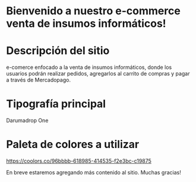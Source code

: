 # Bienvenido a nuestro e-commerce venta de insumos informáticos!

# Descripción del sitio
e-comerce enfocado a la venta de insumos informáticos, donde los usuarios podrán realizar pedidos, agregarlos al carrito de compras y pagar a través de Mercadopago.

# Tipografía principal
Darumadrop One

# Paleta de colores a utilizar
https://coolors.co/96bbbb-618985-414535-f2e3bc-c19875

En breve estaremos agregando más contenido al sitio.
Muchas gracias!
